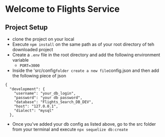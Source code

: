 # Welcome to Flights Service

## Project Setup

- clone the project on your local
- Execute `npm install` on the same path as of your root directory of teh
downloaded project
- Create a `.env` file in the root directory and add the following environment
variable
  - `PORT=3000`
- Inside the 'src/config` folder create a new file `config.json and then add the following piece of json

```
{
  "development": {
    "username": "your_db_login",
    "password": "your db password",
    "database": "Flights_Search_DB_DEV",
    "host": "127.0.0.1",
    "dialect": "mysql"
  },

  ```
  - Once you've added your db config as listed above, go to the src folder
   from your terminal and execute `npx sequelize db:create`
   
  ```
  